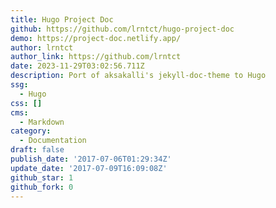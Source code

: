 ```yaml
---
title: Hugo Project Doc
github: https://github.com/lrntct/hugo-project-doc
demo: https://project-doc.netlify.app/
author: lrntct
author_link: https://github.com/lrntct
date: 2023-11-29T03:02:56.711Z
description: Port of aksakalli's jekyll-doc-theme to Hugo
ssg:
  - Hugo
css: []
cms:
  - Markdown
category:
  - Documentation
draft: false
publish_date: '2017-07-06T01:29:34Z'
update_date: '2017-07-09T16:09:08Z'
github_star: 1
github_fork: 0
---
```

